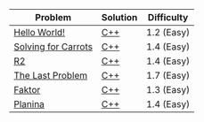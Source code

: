 |Problem|Solution|Difficulty|
|---|---|---|
|[Hello World!](https://open.kattis.com/problems/hello)|[C++](/kattis/src/hello.cpp)|1.2 (Easy)|
|[Solving for Carrots](https://open.kattis.com/problems/carrots)|[C++](/kattis/src/carrots.cpp)|1.4 (Easy)|
|[R2](https://open.kattis.com/problems/r2)|[C++](/kattis/src/r2.cpp)|1.4 (Easy)|
|[The Last Problem](https://open.kattis.com/problems/thelastproblem)|[C++](/kattis/src/thelastproblem.cpp)|1.7 (Easy)|
|[Faktor](https://open.kattis.com/problems/faktor)|[C++](/kattis/src/faktor.cpp)|1.3 (Easy)|
|[Planina](https://open.kattis.com/problems/planina)|[C++](/kattis/src/planina.cpp)|1.4 (Easy)|

